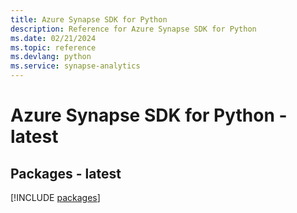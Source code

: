 ```yaml
---
title: Azure Synapse SDK for Python
description: Reference for Azure Synapse SDK for Python
ms.date: 02/21/2024
ms.topic: reference
ms.devlang: python
ms.service: synapse-analytics
---
```

# Azure Synapse SDK for Python - latest
## Packages - latest
[!INCLUDE [packages](synapse-index.md)]